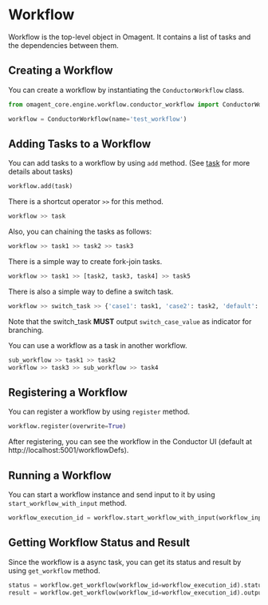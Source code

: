 # Workflow
Workflow is the top-level object in Omagent. It contains a list of tasks and the dependencies between them.  

## Creating a Workflow
You can create a workflow by instantiating the `ConductorWorkflow` class.
```python
from omagent_core.engine.workflow.conductor_workflow import ConductorWorkflow

workflow = ConductorWorkflow(name='test_workflow')
```

## Adding Tasks to a Workflow
You can add tasks to a workflow by using ```add``` method. (See [task](./task.md) for more details about tasks)
```python
workflow.add(task)
```
There is a shortcut operator `>>` for this method.
```python
workflow >> task
```
Also, you can chaining the tasks as follows:
```python
workflow >> task1 >> task2 >> task3
```
There is a simple way to create fork-join tasks.
```python
workflow >> task1 >> [task2, task3, task4] >> task5
```
There is also a simple way to define a switch task.
```python
workflow >> switch_task >> {'case1': task1, 'case2': task2, 'default': task3} #  default is for a scenario that the result does not correspond to any specified case
```
Note that the switch_task **MUST** output ```switch_case_value``` as indicator for branching.

You can use a workflow as a task in another workflow.
```python
sub_workflow >> task1 >> task2
workflow >> task3 >> sub_workflow >> task4
```

## Registering a Workflow
You can register a workflow by using ```register``` method.
```python
workflow.register(overwrite=True)
```
After registering, you can see the workflow in the Conductor UI (default at http://localhost:5001/workflowDefs).

## Running a Workflow
You can start a workflow instance and send input to it by using ```start_workflow_with_input``` method.
```python
workflow_execution_id = workflow.start_workflow_with_input(workflow_input={'name': 'Lu'})
```

## Getting Workflow Status and Result
Since the workflow is a async task, you can get its status and result by using ```get_workflow``` method.
```python
status = workflow.get_workflow(workflow_id=workflow_execution_id).status
result = workflow.get_workflow(workflow_id=workflow_execution_id).output
```